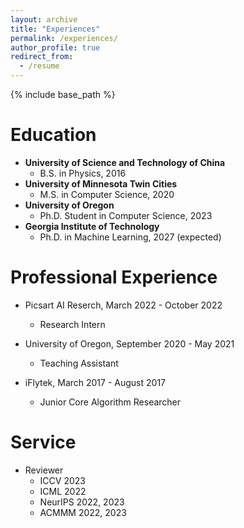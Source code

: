 ```yaml
---
layout: archive
title: "Experiences"
permalink: /experiences/
author_profile: true
redirect_from:
  - /resume
---
```


{% include base_path %}

Education
======
* **University of Science and Technology of China**
  * B.S. in Physics, 2016
* **University of Minnesota Twin Cities**
  * M.S. in Computer Science, 2020
* **University of Oregon**
  * Ph.D. Student in Computer Science, 2023
* **Georgia Institute of Technology**
  * Ph.D. in Machine Learning, 2027 (expected)


Professional Experience
======
* Picsart AI Reserch, March 2022 - October 2022
  * Research Intern

* University of Oregon, September 2020 - May 2021
  * Teaching Assistant

* iFlytek, March 2017 - August 2017
  * Junior Core Algorithm Researcher

Service
======
* Reviewer
  * ICCV 2023
  * ICML 2022
  * NeurIPS 2022, 2023
  * ACMMM 2022, 2023
